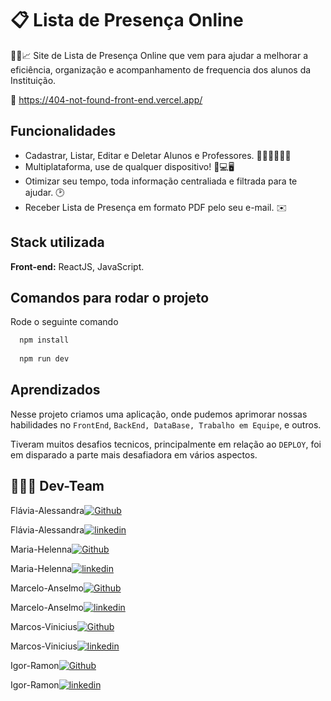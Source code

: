 
# 📋 Lista de Presença Online

🚀😎📈 Site de Lista de Presença Online
que vem para ajudar a melhorar a eficiência,
organização e acompanhamento de frequencia
dos alunos da Instituição.

🔗 https://404-not-found-front-end.vercel.app/
## Funcionalidades

- Cadastrar, Listar, Editar e Deletar Alunos e Professores. 👩🏽‍🎓🧑🏽‍💻 
- Multiplataforma, use de qualquer dispositivo! 📱💻🖥️
- Otimizar seu tempo, toda informação centraliada e filtrada para te ajudar. 🕑
- Receber Lista de Presença em formato PDF pelo seu e-mail. ✉️


## Stack utilizada

**Front-end:** ReactJS, JavaScript.


## Comandos para rodar o projeto

Rode o seguinte comando

```bash
  npm install
  
  npm run dev
```


## Aprendizados

Nesse projeto criamos uma aplicação, onde pudemos aprimorar nossas habilidades no `FrontEnd`, `BackEnd, DataBase, Trabalho em Equipe`, e outros.

Tiveram muitos desafios tecnicos, principalmente em relação ao `DEPLOY`, foi em disparado a parte mais desafiadora em vários aspectos.


## 🧑🏽‍💻 Dev-Team
Flávia-Alessandra[![Github](https://img.shields.io/badge/GitHub-100000?style=for-the-badge&logo=github&logoColor=white)](https://github.com/Marcelo-Anselmo)

Flávia-Alessandra[![linkedin](https://img.shields.io/badge/linkedin-0A66C2?style=for-the-badge&logo=linkedin&logoColor=white)](https://www.linkedin.com/in/marcelo-anselmo-41587b280/)

Maria-Helenna[![Github](https://img.shields.io/badge/GitHub-100000?style=for-the-badge&logo=github&logoColor=white)](https://github.com/Marcelo-Anselmo)

Maria-Helenna[![linkedin](https://img.shields.io/badge/linkedin-0A66C2?style=for-the-badge&logo=linkedin&logoColor=white)](https://www.linkedin.com/in/marcelo-anselmo-41587b280/)

Marcelo-Anselmo[![Github](https://img.shields.io/badge/GitHub-100000?style=for-the-badge&logo=github&logoColor=white)](https://github.com/Marcelo-Anselmo)

Marcelo-Anselmo[![linkedin](https://img.shields.io/badge/linkedin-0A66C2?style=for-the-badge&logo=linkedin&logoColor=white)](https://www.linkedin.com/in/marcelo-anselmo-41587b280/)

Marcos-Vinicius[![Github](https://img.shields.io/badge/GitHub-100000?style=for-the-badge&logo=github&logoColor=white)](https://github.com/Marcelo-Anselmo)

Marcos-Vinicius[![linkedin](https://img.shields.io/badge/linkedin-0A66C2?style=for-the-badge&logo=linkedin&logoColor=white)](https://www.linkedin.com/in/marcelo-anselmo-41587b280/)

Igor-Ramon[![Github](https://img.shields.io/badge/GitHub-100000?style=for-the-badge&logo=github&logoColor=white)](https://github.com/Marcelo-Anselmo)

Igor-Ramon[![linkedin](https://img.shields.io/badge/linkedin-0A66C2?style=for-the-badge&logo=linkedin&logoColor=white)](https://www.linkedin.com/in/marcelo-anselmo-41587b280/)

